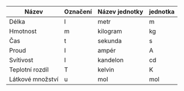 | Název            | Označení | Název jednotky | jednotka |
| ---------------- | -------- | -------------- | -------- |
| Délka            | l        | metr           | m        |
| Hmotnost         | m        | kilogram       | kg       |
| Čas              | t        | sekunda        | s        |
| Proud            | I        | ampér          | A        |
| Svítivost        | I        | kandelon       | cd       |
| Teplotní rozdíl  | T        | kelvin         | K        |
| Látkové množství | u        | mol            | mol         |
